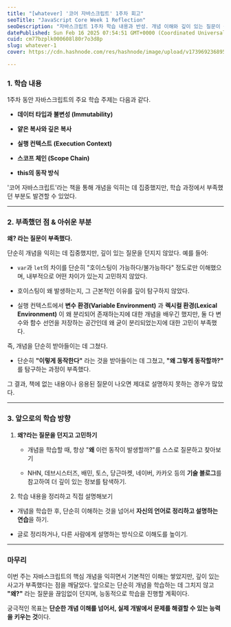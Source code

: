 ```yaml
---
title: "[whatever] '코어 자바스크립트' 1주차 회고"
seoTitle: "JavaScript Core Week 1 Reflection"
seoDescription: "자바스크립트 1주차 학습 내용과 반성. 개념 이해와 깊이 있는 질문이 중요함을 깨달음. 앞으로의 학습 계획"
datePublished: Sun Feb 16 2025 07:54:51 GMT+0000 (Coordinated Universal Time)
cuid: cm77bzplk000608l80r7o3d8p
slug: whatever-1
cover: https://cdn.hashnode.com/res/hashnode/image/upload/v1739692368955/5f52ec36-3213-47d9-9f27-b7dbdab41497.png

---
```


### 1\. 학습 내용

1주차 동안 자바스크립트의 주요 학습 주제는 다음과 같다.

* **데이터 타입과 불변성 (Immutability)**
    
* **얕은 복사와 깊은 복사**
    
* **실행 컨텍스트 (Execution Context)**
    
* **스코프 체인 (Scope Chain)**
    
* **this의 동작 방식**
    

'코어 자바스크립트'라는 책을 통해 개념을 익히는 데 집중했지만, 학습 과정에서 부족했던 부분도 발견할 수 있었다.

---

### **2\. 부족했던 점 & 아쉬운 부분**

**왜? 라는 질문이 부족했다.**

단순히 개념을 익히는 데 집중했지만, 깊이 있는 질문을 던지지 않았다. 예를 들어:

* `var`과 `let`의 차이를 단순히 "호이스팅이 가능하다/불가능하다" 정도로만 이해했으며, 내부적으로 어떤 차이가 있는지 고민하지 않았다.
    
* 호이스팅이 왜 발생하는지, 그 근본적인 이유를 깊이 탐구하지 않았다.
    
* 실행 컨텍스트에서 **변수 환경(Variable Environment)** 과 **렉시컬 환경(Lexical Environment)** 이 왜 분리되어 존재하는지에 대한 개념을 배우긴 했지만, 둘 다 변수와 함수 선언을 저장하는 공간인데 왜 굳이 분리되었는지에 대한 고민이 부족했다.
    

즉, 개념을 단순히 받아들이는 데 그쳤다.

* 단순히 **"이렇게 동작한다"** 라는 것을 받아들이는 데 그쳤고, **"왜 그렇게 동작할까?"** 를 탐구하는 과정이 부족했다.
    

그 결과, 책에 없는 내용이나 응용된 질문이 나오면 제대로 설명하지 못하는 경우가 많았다.

---

### **3\. 앞으로의 학습 방향**

1. **왜?라는 질문을 던지고 고민하기**
    
    * 개념을 학습할 때, 항상 "**왜** 이런 동작이 발생할까?"를 스스로 질문하고 찾아보기
        
    * NHN, 데브시스터즈, 배민, 토스, 당근마켓, 네이버, 카카오 등의 **기술 블로그**를 참고하여 더 깊이 있는 정보를 탐색하기.
        
2. 학습 내용을 정리하고 직접 설명해보기
    

* 개념을 학습한 후, 단순히 이해하는 것을 넘어서 **자신의 언어로 정리하고 설명하는 연습**을 하기.
    
* 글로 정리하거나, 다른 사람에게 설명하는 방식으로 이해도를 높이기.
    

---

### **마무리**

이번 주는 자바스크립트의 핵심 개념을 익히면서 기본적인 이해는 쌓았지만, 깊이 있는 사고가 부족했다는 점을 깨달았다. 앞으로는 단순히 개념을 학습하는 데 그치지 않고 **"왜?"** 라는 질문을 끊임없이 던지며, 능동적으로 학습을 진행할 계획이다.

궁극적인 목표는 **단순한 개념 이해를 넘어서, 실제 개발에서 문제를 해결할 수 있는 능력을 키우는 것**이다.